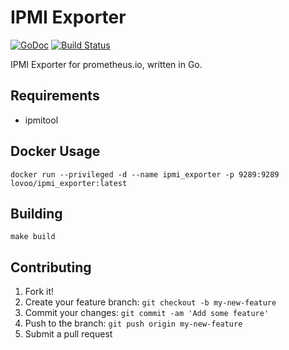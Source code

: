 # IPMI Exporter

[![GoDoc](https://godoc.org/github.com/lovoo/ipmi_exporter?status.svg)](https://godoc.org/github.com/lovoo/ipmi_exporter) [![Build Status](https://travis-ci.org/lovoo/ipmi_exporter.svg?branch=master)](https://travis-ci.org/lovoo/ipmi_exporter)

IPMI Exporter for prometheus.io, written in Go.

## Requirements

* ipmitool

## Docker Usage

    docker run --privileged -d --name ipmi_exporter -p 9289:9289 lovoo/ipmi_exporter:latest

## Building

    make build

## Contributing

1. Fork it!
2. Create your feature branch: `git checkout -b my-new-feature`
3. Commit your changes: `git commit -am 'Add some feature'`
4. Push to the branch: `git push origin my-new-feature`
5. Submit a pull request
